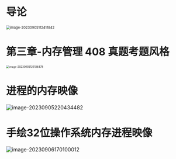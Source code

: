 # 导论

<img src="https://cvp.oss-cn-shanghai.aliyuncs.com/picgo/202309051124969.png" alt="image-20230905112411842" style="zoom: 67%;" />



# 第三章-内存管理 408 真题考题风格

<img src="https://cvp.oss-cn-shanghai.aliyuncs.com/picgo/202309051231746.png" alt="image-20230905123136478" style="zoom:50%;" />



# 进程的内存映像

![image-20230905220434482](https://cvp.oss-cn-shanghai.aliyuncs.com/picgo/202309052204637.png)



# 手绘32位操作系统内存进程映像

![image-20230906170100012](https://cvp.oss-cn-shanghai.aliyuncs.com/picgo/202309061701174.png)

